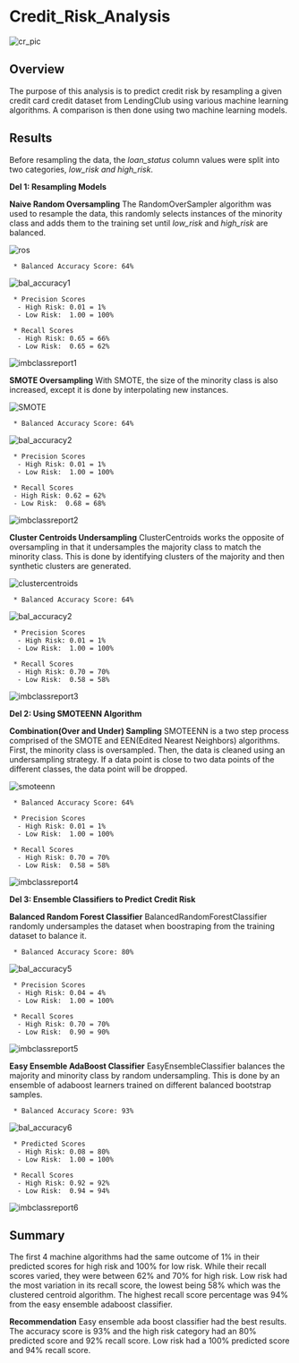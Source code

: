 # **Credit_Risk_Analysis**

![cr_pic](Images/cr_pic.png)

## **Overview**
The purpose of this analysis is to predict credit risk by resampling a given credit card credit dataset from LendingClub using various machine learning algorithms. A comparison is then done using two machine learning models.


## **Results**
Before resampling the data, the *loan_status* column values were split into two categories, *low_risk and high_risk*.  

**Del 1: Resampling Models**

**Naive Random Oversampling**
The RandomOverSampler algorithm was used to resample the data, this randomly selects instances of the minority class and adds them to the training set until *low_risk* and *high_risk* are balanced. 

![ros](Images/ros.png)

     * Balanced Accuracy Score: 64%
![bal_accuracy1](Images/bal_accuracy1.png)

     * Precision Scores
      - High Risk: 0.01 = 1%
      - Low Risk:  1.00 = 100%
     
     * Recall Scores
      - High Risk: 0.65 = 66%
      - Low Risk:  0.65 = 62%

![imbclassreport1](Images/imbclassreport.png)

**SMOTE Oversampling**
With SMOTE, the size of the minority class is also increased, except it is done by interpolating new instances.

![SMOTE](Images/SMOTE.png)

     * Balanced Accuracy Score: 64%
![bal_accuracy2](Images/bal_accuracy2.png)
     
     * Precision Scores
      - High Risk: 0.01 = 1%
      - Low Risk:  1.00 = 100%

     * Recall Scores
     - High Risk: 0.62 = 62%
     - Low Risk:  0.68 = 68%

![imbclassreport2](Images/imbclassreport2.png)


**Cluster Centroids Undersampling**
ClusterCentroids works the opposite of oversampling in that it undersamples the majority class to match the minority class. This is done by identifying clusters of the majority and then synthetic clusters are generated.

![clustercentroids](Images/clustercentroids.png)

     * Balanced Accuracy Score: 64%
![bal_accuracy2](Images/bal_accuracy2.png)

     * Precision Scores
      - High Risk: 0.01 = 1%
      - Low Risk:  1.00 = 100%

     * Recall Scores
      - High Risk: 0.70 = 70%
      - Low Risk:  0.58 = 58%

![imbclassreport3](Images/imbclassreport3.png)


**Del 2: Using SMOTEENN Algorithm**

**Combination(Over and Under) Sampling**
SMOTEENN is a two step process comprised of the SMOTE and EEN(Edited Nearest Neighbors) algorithms. First, the minority class is oversampled. Then, the data is cleaned using an undersampling strategy. If a data point is close to two data points of the different classes, the data point will be dropped. 

![smoteenn](Images/smoteenn.png)

     * Balanced Accuracy Score: 64%
     
     * Precision Scores
      - High Risk: 0.01 = 1%
      - Low Risk:  1.00 = 100%

     * Recall Scores
      - High Risk: 0.70 = 70%
      - Low Risk:  0.58 = 58%

![imbclassreport4](Images/imbclassreport4.png)


**Del 3: Ensemble Classifiers to Predict Credit Risk**

**Balanced Random Forest Classifier**
BalancedRandomForestClassifier randomly undersamples the dataset when boostraping from the training dataset to balance it.

     * Balanced Accuracy Score: 80%

![bal_accuracy5](Images/bal_accuracy5.png)

     * Precision Scores
      - High Risk: 0.04 = 4%
      - Low Risk:  1.00 = 100%

     * Recall Scores
      - High Risk: 0.70 = 70%
      - Low Risk:  0.90 = 90%

![imbclassreport5](Images/imbclassreport5.png)


**Easy Ensemble AdaBoost Classifier**
EasyEnsembleClassifier balances the majority and minority class by random undersampling. This is done by an ensemble of adaboost learners trained on different balanced bootstrap samples. 


     * Balanced Accuracy Score: 93%

![bal_accuracy6](Images/bal_accuracy6.png)

     * Predicted Scores
      - High Risk: 0.08 = 80%
      - Low Risk:  1.00 = 100%

     * Recall Scores
      - High Risk: 0.92 = 92%
      - Low Risk:  0.94 = 94%

![imbclassreport6](Images/imbclassreport6.png)


## **Summary**
The first 4 machine algorithms had the same outcome of 1% in their predicted scores for high risk and 100% for low risk. While their recall scores varied, they were between 62% and 70% for high risk. Low risk had the most variation in its recall score, the lowest being 58% which was the clustered centroid algorithm. The highest recall score percentage was 94% from the easy ensemble adaboost classifier. 

**Recommendation**
Easy ensemble ada boost classifier had the best results. The accuracy score is 93% and the high risk category had an 80% predicted score and 92% recall score. Low risk had a 100% predicted score and 94% recall score.
 

 
